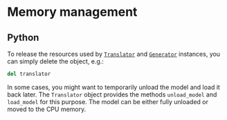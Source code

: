 # Memory management

## Python

To release the resources used by [`Translator`](python/ctranslate2.Translator.rst) and [`Generator`](python/ctranslate2.Generator.rst) instances, you can simply delete the object, e.g.:

```python
del translator
```

In some cases, you might want to temporarily unload the model and load it back later. The `Translator` object provides the methods `unload_model` and `load_model` for this purpose. The model can be either fully unloaded or moved to the CPU memory.
